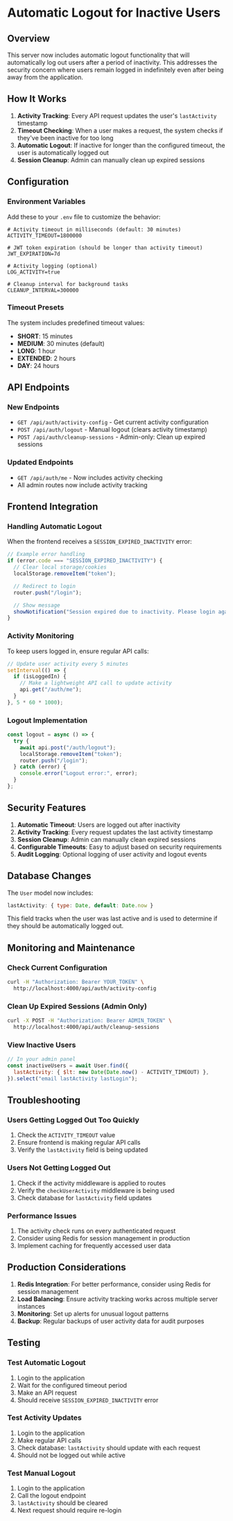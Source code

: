 # Automatic Logout for Inactive Users

## Overview

This server now includes automatic logout functionality that will automatically log out users after a period of inactivity. This addresses the security concern where users remain logged in indefinitely even after being away from the application.

## How It Works

1. **Activity Tracking**: Every API request updates the user's `lastActivity` timestamp
2. **Timeout Checking**: When a user makes a request, the system checks if they've been inactive for too long
3. **Automatic Logout**: If inactive for longer than the configured timeout, the user is automatically logged out
4. **Session Cleanup**: Admin can manually clean up expired sessions

## Configuration

### Environment Variables

Add these to your `.env` file to customize the behavior:

```env
# Activity timeout in milliseconds (default: 30 minutes)
ACTIVITY_TIMEOUT=1800000

# JWT token expiration (should be longer than activity timeout)
JWT_EXPIRATION=7d

# Activity logging (optional)
LOG_ACTIVITY=true

# Cleanup interval for background tasks
CLEANUP_INTERVAL=300000
```

### Timeout Presets

The system includes predefined timeout values:

- **SHORT**: 15 minutes
- **MEDIUM**: 30 minutes (default)
- **LONG**: 1 hour
- **EXTENDED**: 2 hours
- **DAY**: 24 hours

## API Endpoints

### New Endpoints

- `GET /api/auth/activity-config` - Get current activity configuration
- `POST /api/auth/logout` - Manual logout (clears activity timestamp)
- `POST /api/auth/cleanup-sessions` - Admin-only: Clean up expired sessions

### Updated Endpoints

- `GET /api/auth/me` - Now includes activity checking
- All admin routes now include activity tracking

## Frontend Integration

### Handling Automatic Logout

When the frontend receives a `SESSION_EXPIRED_INACTIVITY` error:

```javascript
// Example error handling
if (error.code === "SESSION_EXPIRED_INACTIVITY") {
  // Clear local storage/cookies
  localStorage.removeItem("token");

  // Redirect to login
  router.push("/login");

  // Show message
  showNotification("Session expired due to inactivity. Please login again.");
}
```

### Activity Monitoring

To keep users logged in, ensure regular API calls:

```javascript
// Update user activity every 5 minutes
setInterval(() => {
  if (isLoggedIn) {
    // Make a lightweight API call to update activity
    api.get("/auth/me");
  }
}, 5 * 60 * 1000);
```

### Logout Implementation

```javascript
const logout = async () => {
  try {
    await api.post("/auth/logout");
    localStorage.removeItem("token");
    router.push("/login");
  } catch (error) {
    console.error("Logout error:", error);
  }
};
```

## Security Features

1. **Automatic Timeout**: Users are logged out after inactivity
2. **Activity Tracking**: Every request updates the last activity timestamp
3. **Session Cleanup**: Admin can manually clean expired sessions
4. **Configurable Timeouts**: Easy to adjust based on security requirements
5. **Audit Logging**: Optional logging of user activity and logout events

## Database Changes

The `User` model now includes:

```javascript
lastActivity: { type: Date, default: Date.now }
```

This field tracks when the user was last active and is used to determine if they should be automatically logged out.

## Monitoring and Maintenance

### Check Current Configuration

```bash
curl -H "Authorization: Bearer YOUR_TOKEN" \
  http://localhost:4000/api/auth/activity-config
```

### Clean Up Expired Sessions (Admin Only)

```bash
curl -X POST -H "Authorization: Bearer ADMIN_TOKEN" \
  http://localhost:4000/api/auth/cleanup-sessions
```

### View Inactive Users

```javascript
// In your admin panel
const inactiveUsers = await User.find({
  lastActivity: { $lt: new Date(Date.now() - ACTIVITY_TIMEOUT) },
}).select("email lastActivity lastLogin");
```

## Troubleshooting

### Users Getting Logged Out Too Quickly

1. Check the `ACTIVITY_TIMEOUT` value
2. Ensure frontend is making regular API calls
3. Verify the `lastActivity` field is being updated

### Users Not Getting Logged Out

1. Check if the activity middleware is applied to routes
2. Verify the `checkUserActivity` middleware is being used
3. Check database for `lastActivity` field updates

### Performance Issues

1. The activity check runs on every authenticated request
2. Consider using Redis for session management in production
3. Implement caching for frequently accessed user data

## Production Considerations

1. **Redis Integration**: For better performance, consider using Redis for session management
2. **Load Balancing**: Ensure activity tracking works across multiple server instances
3. **Monitoring**: Set up alerts for unusual logout patterns
4. **Backup**: Regular backups of user activity data for audit purposes

## Testing

### Test Automatic Logout

1. Login to the application
2. Wait for the configured timeout period
3. Make an API request
4. Should receive `SESSION_EXPIRED_INACTIVITY` error

### Test Activity Updates

1. Login to the application
2. Make regular API calls
3. Check database: `lastActivity` should update with each request
4. Should not be logged out while active

### Test Manual Logout

1. Login to the application
2. Call the logout endpoint
3. `lastActivity` should be cleared
4. Next request should require re-login
